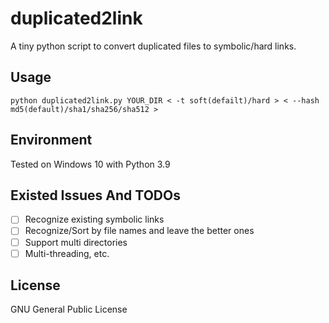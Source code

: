 # duplicated2link

A tiny python script to convert duplicated files to symbolic/hard links.

## Usage

```
python duplicated2link.py YOUR_DIR < -t soft(defailt)/hard > < --hash md5(default)/sha1/sha256/sha512 >
```

## Environment

Tested on Windows 10 with Python 3.9

## Existed Issues And TODOs

- [ ] Recognize existing symbolic links
- [ ] Recognize/Sort by file names and leave the better ones
- [ ] Support multi directories
- [ ] Multi-threading, etc.

## License
GNU General Public License